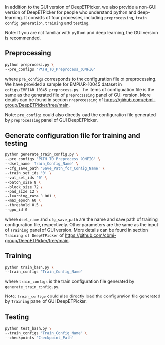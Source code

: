 
In addition to the GUI version of DeepETPicker, we also provide a non-GUI version of DeepETPicker for people who understand python and deep-learning. It consists of four processes, including `preprocessing`, `train config generation`, `training` and `testing`.

Note: If you are not familiar with python and deep learning, the GUI version is recommended.

##  Preprocessing

```bash
python preprocess.py \
--pre_configs 'PATH_TO_Preprocess_CONFIG'
```

where `pre_configs` corresponds to the configuration file of preprocessing. We have provided a sample for EMPIAR-10045 dataset in `cofigs/EMPIAR_10045_preprocess.py`. The items of configuration file is the same as the generated file of `preprocessing` panel of GUI version. More details can be found in section `Preprocessing` of https://github.com/cbmi-group/DeepETPicker/tree/main.

Note: `pre_configs` could also directly load the configuration file generated by `preprocessing` panel of GUI DeepETPicker.

## Generate configuration file for training and testing

```bash
python generate_train_config.py \
--pre_configs 'PATH_TO_Preprocess_CONFIG' \
--dset_name 'Train_Config_Name' \
--cfg_save_path 'Save_Path_for_Config_Name' \
--train_set_ids '0' \
--val_set_ids '0' \
--batch_size 8 \
--block_size 72 \
--pad_size 12 \
--learning_rate 0.001 \
--max_epoch 60 \
--threshold 0.5 \
--gpu_id 0
```

where `dset_name` and `cfg_save_path` are the name and save path of training configuration file, respectively. Other parameters are the same as the input of `Training` panel of GUI version. More details can be found in section `Training of DeepETPicker` of https://github.com/cbmi-group/DeepETPicker/tree/main.

## Training

```bash
python train_bash.py \
--train_configs 'Train_Config_Name'
```

where `train_configs` is the train configuration file generated by `generate_train_config.py`. 

Note: `train_configs` could also directly load the configuration file generated by `Training` panel of GUI DeepETPicker.

## Testing

```bash
python test_bash.py \
--train_configs 'Train_Config_Name' \
--checkpoints 'Checkpoint_Path'
```






